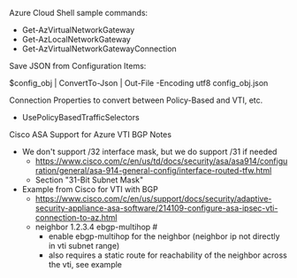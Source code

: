 Azure Cloud Shell sample commands:

* Get-AzVirtualNetworkGateway
* Get-AzLocalNetworkGateway
* Get-AzVirtualNetworkGatewayConnection

Save JSON from Configuration Items:

$config_obj | ConvertTo-Json | Out-File -Encoding utf8 config_obj.json

Connection Properties to convert between Policy-Based and VTI, etc.

* UsePolicyBasedTrafficSelectors

Cisco ASA Support for Azure VTI BGP Notes

* We don't support /32 interface mask, but we do support /31 if needed
  * https://www.cisco.com/c/en/us/td/docs/security/asa/asa914/configuration/general/asa-914-general-config/interface-routed-tfw.html
  * Section "31-Bit Subnet Mask"
* Example from Cisco for VTI with BGP
  * https://www.cisco.com/c/en/us/support/docs/security/adaptive-security-appliance-asa-software/214109-configure-asa-ipsec-vti-connection-to-az.html
  * neighbor 1.2.3.4 ebgp-multihop #
    * enable ebgp-multihop for the neighbor (neighbor ip not directly in vti subnet range)
    * also requires a static route for reachability of the neighbor across the vti, see example
